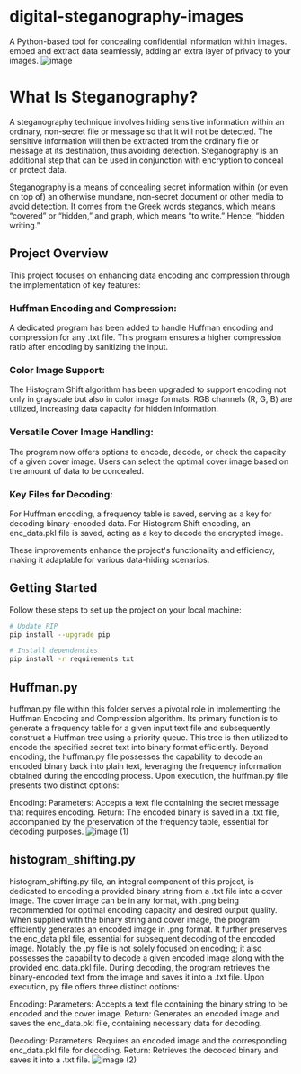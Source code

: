 # digital-steganography-images
A Python-based tool for concealing confidential information within images. embed and extract data seamlessly, adding an extra layer of privacy to your images. 
![image](https://github.com/Cizr/digital-steganography-images/assets/100844208/90ec9db6-5b30-40d6-83ae-9025c0af138f)

# What Is Steganography?
A steganography technique involves hiding sensitive information within an ordinary, non-secret file or message so that it will not be detected. The sensitive information will then be extracted from the ordinary file or message at its destination, thus avoiding detection. Steganography is an additional step that can be used in conjunction with encryption to conceal or protect data.

Steganography is a means of concealing secret information within (or even on top of) an otherwise mundane, non-secret document or other media to avoid detection. It comes from the Greek words steganos, which means “covered” or “hidden,” and graph, which means “to write.” Hence, “hidden writing.”

## Project Overview

This project focuses on enhancing data encoding and compression through the implementation of key features:

### Huffman Encoding and Compression:

A dedicated program has been added to handle Huffman encoding and compression for any .txt file.
This program ensures a higher compression ratio after encoding by sanitizing the input.

### Color Image Support:

The Histogram Shift algorithm has been upgraded to support encoding not only in grayscale but also in color image formats.
RGB channels (R, G, B) are utilized, increasing data capacity for hidden information.

### Versatile Cover Image Handling:

The program now offers options to encode, decode, or check the capacity of a given cover image.
Users can select the optimal cover image based on the amount of data to be concealed.

### Key Files for Decoding:

For Huffman encoding, a frequency table is saved, serving as a key for decoding binary-encoded data.
For Histogram Shift encoding, an enc_data.pkl file is saved, acting as a key to decode the encrypted image.

These improvements enhance the project's functionality and efficiency, making it adaptable for various data-hiding scenarios.

## Getting Started

Follow these steps to set up the project on your local machine:

```bash
# Update PIP
pip install --upgrade pip

# Install dependencies
pip install -r requirements.txt
```

## Huffman.py
huffman.py file within this folder serves a pivotal role in implementing the Huffman Encoding and Compression algorithm. Its primary function is to generate a frequency table for a given input text file and subsequently construct a Huffman tree using a priority queue. This tree is then utilized to encode the specified secret text into binary format efficiently. Beyond encoding, the huffman.py file possesses the capability to decode an encoded binary back into plain text, leveraging the frequency information obtained during the encoding process.
Upon execution, the huffman.py file presents two distinct options:

Encoding:
Parameters: Accepts a text file containing the secret message that requires encoding.
Return: The encoded binary is saved in a .txt file, accompanied by the preservation of the frequency table, essential for decoding purposes.
![image (1)](https://github.com/Cizr/digital-steganography-images/assets/100844208/b3122f10-f471-4d47-b6ad-17a13c085729)


## histogram_shifting.py
histogram_shifting.py file, an integral component of this project, is dedicated to encoding a provided binary string from a .txt file into a cover image. The cover image can be in any format, with .png being recommended for optimal encoding capacity and desired output quality. When supplied with the binary string and cover image, the program efficiently generates an encoded image in .png format. It further preserves the enc_data.pkl file, essential for subsequent decoding of the encoded image. Notably, the .py file is not solely focused on encoding; it also possesses the capability to decode a given encoded image along with the provided enc_data.pkl file. During decoding, the program retrieves the binary-encoded text from the image and saves it into a .txt file. Upon execution,.py file offers three distinct options:

Encoding: Parameters: Accepts a text file containing the binary string to be encoded and the cover image.
Return: Generates an encoded image and saves the enc_data.pkl file, containing necessary data for decoding.
  
Decoding: Parameters: Requires an encoded image and the corresponding enc_data.pkl file for decoding.
Return: Retrieves the decoded binary and saves it into a .txt file.
![image (2)](https://github.com/Cizr/digital-steganography-images/assets/100844208/62680178-f83d-496d-9bb4-b396a1c275e0)

